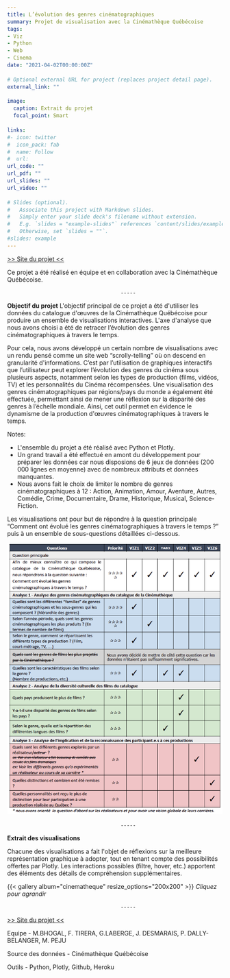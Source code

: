 ```yaml
---
title: L’évolution des genres cinématographiques
summary: Projet de visualisation avec la Cinémathèque Québécoise
tags:
- Viz
- Python
- Web
- Cinema
date: "2021-04-02T00:00:00Z"

# Optional external URL for project (replaces project detail page).
external_link: ""

image:
  caption: Extrait du projet
  focal_point: Smart

links:
#- icon: twitter
#  icon_pack: fab
#  name: Follow
#  url:
url_code: ""
url_pdf: ""
url_slides: ""
url_video: ""

# Slides (optional).
#   Associate this project with Markdown slides.
#   Simply enter your slide deck's filename without extension.
#   E.g. `slides = "example-slides"` references `content/slides/example-slides.md`.
#   Otherwise, set `slides = ""`.
#slides: example
---
```

[>> Site du projet <<](https://inf8808-cinematheque-final.herokuapp.com/)

Ce projet a été réalisé en équipe et en collaboration avec la Cinémathèque Québécoise.

                                         -----

**Objectif du projet**
L'objectif principal de ce projet a été d'utiliser les données du catalogue d'œuvres de la Cinémathèque Québécoise pour produire un ensemble de visualisations interactives. L'axe d'analyse que nous avons choisi a été de retracer l’évolution des genres cinématographiques à travers le temps. 

Pour cela, nous avons développé un certain nombre de visualisations avec un rendu pensé comme un site web “scrolly-telling” où on descend en granularité d'informations. C’est par l’utilisation de graphiques interactifs que l’utilisateur peut explorer l’évolution des genres du cinéma sous plusieurs aspects, notamment selon les types de production (films, vidéos, TV) et les personnalités du Cinéma récompensées. Une visualisation des genres cinématographiques par régions/pays du monde a également été effectuée, permettant ainsi de mener une réflexion sur la disparité des genres à l’échelle mondiale. Ainsi, cet outil permet en évidence le dynamisme de la production d'œuvres cinématographiques à travers le temps.

Notes:
- L'ensemble du projet a été réalisé avec Python et Plotly.
- Un grand travail a été effectué en amont du développement pour préparer les données car nous disposions de 6 jeux de données (200 000 lignes en moyenne) avec de nombreux attributs et données manquantes. 
- Nous avons fait le choix de limiter le nombre de genres cinématographiques à 12 : Action, Animation, Amour, Aventure, Autres, Comédie, Crime, Documentaire, Drame, Historique, Musical, Science-Fiction.

Les visualisations ont pour but de répondre à la question principale “Comment ont évolué les genres cinématographiques à travers le temps ?” puis à un ensemble de sous-questions détaillées ci-dessous.

![Where is my image ?](projet-cinematheque-question.png "Questions auxquelles répondent les visualisations")

                                         -----

**Extrait des visualisations**

Chacune des visualisations a fait l'objet de réflexions sur la meilleure représentation graphique à adopter, tout en tenant compte des possibilités offertes par Plotly.
Les interactions possibles (filtre, hover, etc.) apportent des éléments des détails de compréhension supplémentaires.

{{< gallery album="cinematheque" resize_options="200x200" >}}
*Cliquez pour agrandir*

                                         -----

[>> Site du projet <<](https://inf8808-cinematheque-final.herokuapp.com/)

Equipe - M.BHOGAL, F. TIRERA, G.LABERGE, J. DESMARAIS, P. DALLY-BELANGER, M. PEJU

Source des données - Cinémathèque Québécoise

Outils - Python, Plotly, Github, Heroku



